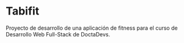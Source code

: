 # Tabifit
Proyecto de desarrollo de una aplicación de fitness para el curso de Desarrollo Web Full-Stack de DoctaDevs.
